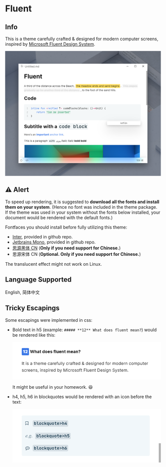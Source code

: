 # Fluent

## Info

This is a theme carefully crafted & designed for modern computer screens, inspired by [Microsoft Fluent Design System](https://developer.microsoft.com/en-us/fluentui#/).

 ![fluent](/fluent/main.png)



## ⚠ Alert

To speed up rendering, it is suggested to **download all the fonts and install them on your system**. (Hence no font was included in the theme package. If the theme was used in your system without the fonts below installed, your document would be rendered with the default fonts.)

Fontfaces you should install before fully utilizing this theme:

- [Inter](https://github.com/rsms/inter/releases/download/v3.15/Inter-3.15.zip), provided in github repo.
- [Jetbrains Mono](https://download.jetbrains.com/fonts/JetBrainsMono-1.0.3.zip), provided in github repo.
- [思源黑体 CN](https://www.onlinedown.net/download/1122151?module=download) (**Only if you need support for Chinese.**)
- 思源宋体 CN (**Optional. Only if you need support for Chinese.**)


The translucent effect might not work on Linux.


## Language Supported

English, 简体中文



## Tricky Escapings

Some escapings were implemented in css:

- Bold text in h5 (example: `##### **12** What does fluent mean?`) would be rendered like this: 

  ![escaping1](fluent/escaping1.png)

  It might be useful in your homework. 😆

- h4, h5, h6 in blockquotes would be rendered with an icon before the text:

  ![escaping1](/fluent/escaping2.png)
